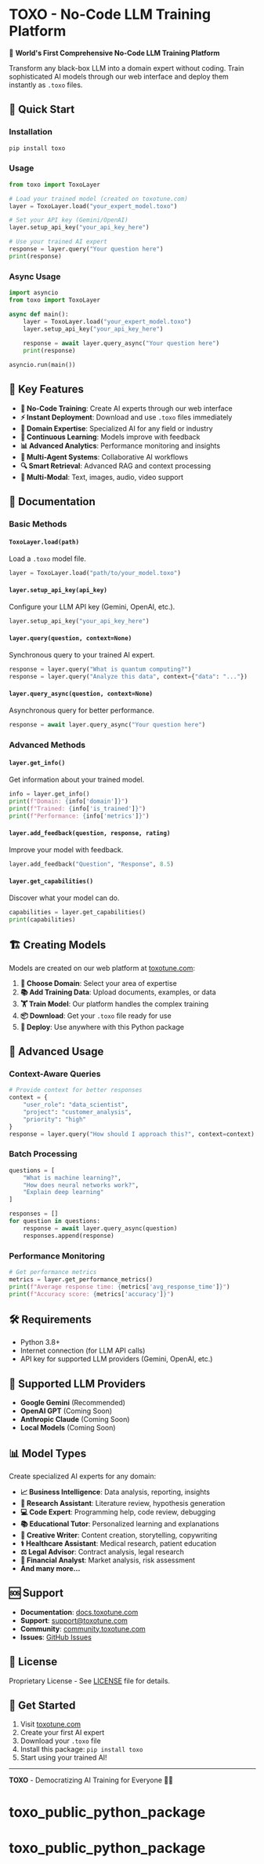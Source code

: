 # TOXO - No-Code LLM Training Platform

🧠 **World's First Comprehensive No-Code LLM Training Platform**

Transform any black-box LLM into a domain expert without coding. Train sophisticated AI models through our web interface and deploy them instantly as `.toxo` files.

## 🚀 Quick Start

### Installation
```bash
pip install toxo
```

### Usage
```python
from toxo import ToxoLayer

# Load your trained model (created on toxotune.com)
layer = ToxoLayer.load("your_expert_model.toxo")

# Set your API key (Gemini/OpenAI)
layer.setup_api_key("your_api_key_here")

# Use your trained AI expert
response = layer.query("Your question here")
print(response)
```

### Async Usage
```python
import asyncio
from toxo import ToxoLayer

async def main():
    layer = ToxoLayer.load("your_expert_model.toxo")
    layer.setup_api_key("your_api_key_here")
    
    response = await layer.query_async("Your question here")
    print(response)

asyncio.run(main())
```

## 🎯 Key Features

- **🎨 No-Code Training**: Create AI experts through our web interface
- **⚡ Instant Deployment**: Download and use `.toxo` files immediately
- **🧠 Domain Expertise**: Specialized AI for any field or industry
- **🔄 Continuous Learning**: Models improve with feedback
- **📊 Advanced Analytics**: Performance monitoring and insights
- **🤖 Multi-Agent Systems**: Collaborative AI workflows
- **🔍 Smart Retrieval**: Advanced RAG and context processing
- **🎨 Multi-Modal**: Text, images, audio, video support

## 📖 Documentation

### Basic Methods

#### `ToxoLayer.load(path)`
Load a `.toxo` model file.
```python
layer = ToxoLayer.load("path/to/your_model.toxo")
```

#### `layer.setup_api_key(api_key)`
Configure your LLM API key (Gemini, OpenAI, etc.).
```python
layer.setup_api_key("your_api_key_here")
```

#### `layer.query(question, context=None)`
Synchronous query to your trained AI expert.
```python
response = layer.query("What is quantum computing?")
response = layer.query("Analyze this data", context={"data": "..."})
```

#### `layer.query_async(question, context=None)`
Asynchronous query for better performance.
```python
response = await layer.query_async("Your question here")
```

### Advanced Methods

#### `layer.get_info()`
Get information about your trained model.
```python
info = layer.get_info()
print(f"Domain: {info['domain']}")
print(f"Trained: {info['is_trained']}")
print(f"Performance: {info['metrics']}")
```

#### `layer.add_feedback(question, response, rating)`
Improve your model with feedback.
```python
layer.add_feedback("Question", "Response", 8.5)
```

#### `layer.get_capabilities()`
Discover what your model can do.
```python
capabilities = layer.get_capabilities()
print(capabilities)
```

## 🏗️ Creating Models

Models are created on our web platform at [toxotune.com](https://toxotune.com):

1. **🎯 Choose Domain**: Select your area of expertise
2. **📚 Add Training Data**: Upload documents, examples, or data
3. **🏋️ Train Model**: Our platform handles the complex training
4. **📦 Download**: Get your `.toxo` file ready for use
5. **🚀 Deploy**: Use anywhere with this Python package

## 🔧 Advanced Usage

### Context-Aware Queries
```python
# Provide context for better responses
context = {
    "user_role": "data_scientist",
    "project": "customer_analysis",
    "priority": "high"
}
response = layer.query("How should I approach this?", context=context)
```

### Batch Processing
```python
questions = [
    "What is machine learning?",
    "How does neural networks work?",
    "Explain deep learning"
]

responses = []
for question in questions:
    response = await layer.query_async(question)
    responses.append(response)
```

### Performance Monitoring
```python
# Get performance metrics
metrics = layer.get_performance_metrics()
print(f"Average response time: {metrics['avg_response_time']}")
print(f"Accuracy score: {metrics['accuracy']}")
```

## 🛠️ Requirements

- Python 3.8+
- Internet connection (for LLM API calls)
- API key for supported LLM providers (Gemini, OpenAI, etc.)

## 🔐 Supported LLM Providers

- **Google Gemini** (Recommended)
- **OpenAI GPT** (Coming Soon)
- **Anthropic Claude** (Coming Soon)
- **Local Models** (Coming Soon)

## 📊 Model Types

Create specialized AI experts for any domain:

- **📈 Business Intelligence**: Data analysis, reporting, insights
- **🔬 Research Assistant**: Literature review, hypothesis generation
- **💻 Code Expert**: Programming help, code review, debugging
- **📚 Educational Tutor**: Personalized learning and explanations
- **🎨 Creative Writer**: Content creation, storytelling, copywriting
- **⚕️ Healthcare Assistant**: Medical research, patient education
- **⚖️ Legal Advisor**: Contract analysis, legal research
- **🏦 Financial Analyst**: Market analysis, risk assessment
- **And many more...**

## 🆘 Support

- **Documentation**: [docs.toxotune.com](https://docs.toxotune.com)
- **Support**: [support@toxotune.com](mailto:support@toxotune.com)
- **Community**: [community.toxotune.com](https://community.toxotune.com)
- **Issues**: [GitHub Issues](https://github.com/toxotune/toxo-python/issues)

## 📄 License

Proprietary License - See [LICENSE](LICENSE) file for details.

## 🚀 Get Started

1. Visit [toxotune.com](https://toxotune.com)
2. Create your first AI expert
3. Download your `.toxo` file
4. Install this package: `pip install toxo`
5. Start using your trained AI!

---

**TOXO** - Democratizing AI Training for Everyone 🧠✨
# toxo_public_python_package
# toxo_public_python_package
